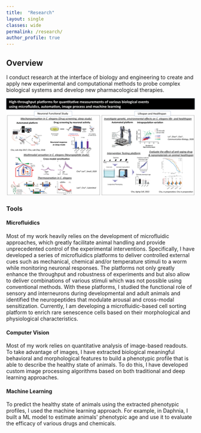 ```yaml
---
title:  "Research"
layout: single
classes: wide
permalink: /research/
author_profile: true
---
```

## Overview
I conduct research at the interface of biology and engineering to create and apply new experimental and computational methods to probe complex biological systems and develop new pharmacological therapies. 

![Research Summary](/assets/images/research/ResearchSummary.png)

### Tools
#### Microfluidics 
Most of my work heavily relies on the development of microfluidic approaches, which greatly facilitate animal handling and provide unprecedented control of the experimental interventions. Specifically, I have developed a series of microfluidics platforms to deliver controlled external cues such as mechanical, chemical and/or temperature stimuli to a worm while monitoring neuronal responses. The platforms not only greatly enhance the throughput and robustness of experiments and but also allow to deliver combinations of various stimuli which was not possible using conventional methods. With these platforms, I studied the functional role of sensory and interneurons during developmental and adult animals and identified the neuropeptides that modulate arousal and cross-modal sensitization. 
Currently, I am developing a microfluidic-based cell sorting platform to enrich rare senescence cells based on their morphological and physiological characteristics. 

#### Computer Vision
Most of my work relies on quantitative analysis of image-based readouts. To take advantage of images, I have extracted biological meaningful behavioral and morphological features to build a phenotypic profile that is able to describe the healthy state of animals. To do this, I have developed custom image processing algorithms based on both traditional and deep learning approaches. 

#### Machine Learning
To predict the healthy state of animals using the extracted phenotypic profiles, I used the machine learning approach. For example, in Daphnia, I built a ML model to estimate animals' phenotypic age and use it to evaluate the efficacy of various drugs and chemicals. 
